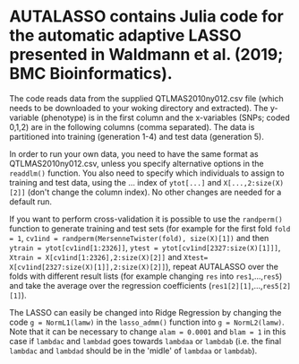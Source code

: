 # AUTALASSO contains Julia code for the automatic adaptive LASSO presented in Waldmann et al. (2019; BMC Bioinformatics).
The code reads data from the supplied QTLMAS2010ny012.csv file (which needs to be downloaded to your woking directory and extracted). The y-variable (phenotype) is in the first column and the x-variables (SNPs; coded 0,1,2) are in the following columns (comma separated). The data is partitioned into training (generation 1-4) and test data (generation 5).

In order to run your own data, you need to have the same format as QTLMAS2010ny012.csv, unless you specify alternative options in the ```readdlm()``` function. You also need to specify which individuals to assign to training and test data, using the ... index of ```ytot[...]``` and ```X[...,2:size(X)[2]]``` (don't change the column index). No other changes are needed for a default run. 

If you want to perform cross-validation it is possible to use the ```randperm()``` function to generate training and test sets (for example for the first fold ```fold = 1```, ```cv1ind = randperm(MersenneTwister(fold), size(X)[1])``` and then ```ytrain = ytot[cv1ind[1:2326]]```, ```ytest = ytot[cv1ind[2327:size(X)[1]]]```, ```Xtrain = X[cv1ind[1:2326],2:size(X)[2]]``` and ```Xtest= X[cv1ind[2327:size(X)[1]],2:size(X)[2]]```), repeat AUTALASSO over the folds with different result lists (for example changing ```res``` into ```res1```,...,```res5```) and take the average over the regression coefficients (```res1[2][1]```,...,```res5[2][1]```).

The LASSO can easily be changed into Ridge Regression by changing the code ```g = NormL1(lamw)``` in the ```lasso_admm()``` function into ```g = NormL2(lamw)```. Note that it can be necessary to change ```alam = 0.0001``` and ```blam = 1``` in this case if ```lambdac``` and ```lambdad``` goes towards ```lambdaa``` or ```lambdab``` (i.e. the final ```lambdac``` and ```lambdad``` should be in the 'midle' of ```lambdaa``` or ```lambdab```).
